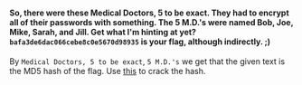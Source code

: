#### So, there were these Medical Doctors, 5 to be exact. They had to encrypt all of their passwords with something. The 5 M.D.'s were named Bob, Joe, Mike, Sarah, and Jill. Get what I'm hinting at yet? `bafa3de6dac066cebe8c0e5670d98935` is your flag, although indirectly. ;)

By `Medical Doctors, 5 to be exact`, `5 M.D.'s` we get that the given text is the MD5 hash of the flag. Use [this](https://www.md5online.org/md5-decrypt.html) to crack the hash.
